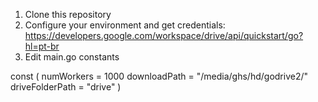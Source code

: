 1. Clone this repository
2. Configure your environment and get credentials: <https://developers.google.com/workspace/drive/api/quickstart/go?hl=pt-br>
3. Edit main.go constants

const (
 numWorkers      = 1000
 downloadPath    = "/media/ghs/hd/godrive2/"
 driveFolderPath = "drive"
)
